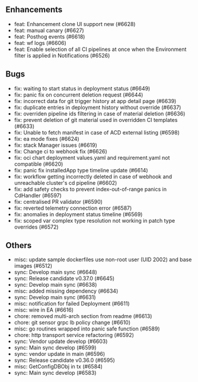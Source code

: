## Enhancements
- feat: Enhancement clone UI support new (#6628)
- feat: manual canary (#6627)
- feat: Posthog events (#6618)
- feat: wf logs (#6606)
- feat: Enable selection of all CI pipelines at once when the Environment filter is applied in Notifications (#6526)
## Bugs
- fix: waiting to start status in deployment status (#6649)
- fix: panic fix on concurrent deletion request (#6644)
- fix: incorrect data for git trigger history at app detail page (#6639)
- fix: duplicate entries in deployment history without override (#6637)
- fix: overriden pipeline ids filtering in case of material deletion (#6636)
- fix: prevent deletion of git material used in overridden CI templates (#6633)
- fix: Unable to fetch manifest in case of ACD external listing (#6598)
- fix: ea mode fixes (#6624)
- fix: stack Manager issues (#6619)
- fix: Change ci to webhook fix (#6626)
- fix: oci chart deployment values.yaml and requirement.yaml not compatible (#6620)
- fix: panic fix installedApp type timeline update (#6614)
- fix: workflow getting incorrectly deleted in case of webhook and unreachable cluster's cd pipeline (#6602)
- fix: add safety checks to prevent index-out-of-range panics in CdHandler (#6597)
- fix: centralised PR validator (#6590)
- fix: reverted telemetry connection error (#6587)
- fix: anomalies in deployment status timeline (#6569)
- fix: scoped var complex type resolution not working in patch type overrides (#6572)
## Others
- misc: update sample dockerfiles use non-root user (UID 2002) and base images (#6512)
- sync: Develop main sync  (#6648)
- sync: Release candidate v0.37.0 (#6645)
- sync: Develop main sync (#6638)
- misc: added missing dependency (#6634)
- sync: Develop main sync  (#6631)
- misc: notification for failed Deployment (#6611)
- misc: wire in EA (#6616)
- chore: removed multi-arch section from readme (#6613)
- chore: git sensor grpc lb policy change (#6610)
- misc: go routines wrapped into panic safe function (#6589)
- chore: http transport service refactoring (#6592)
- sync: Vendor update develop (#6603)
- sync: Main sync develop (#6599)
- sync: vendor update in main (#6596)
- sync: Release candidate v0.36.0 (#6595)
- misc: GetConfigDBObj in tx (#6584)
- sync: Main sync develop (#6583)
